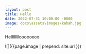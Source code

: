 ```yaml
---
layout: post
title: Hello
date: 2022-07-31 10:00:00 -0000
image: docs\assets\images\kabah.jpg
---
```


Helllllllloooooooo

![]({{page.image | prepend: site.url }})  
